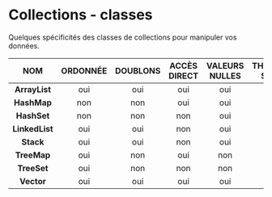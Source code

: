# Collections - classes

Quelques spécificités des classes de collections pour manipuler vos données.

|NOM|ORDONNÉE|DOUBLONS|ACCÈS DIRECT|VALEURS NULLES|THREAD-SAFE|
|:--:|:--:|:--:|:--:|:--:|:--:|
|**ArrayList**|oui|oui|oui|oui|non|
|**HashMap**|non|non|oui|oui|non|
|**HashSet**|non|non|non|oui|non|
|**LinkedList**|oui|oui|non|oui|non|
|**Stack**|oui|oui|non|oui|oui|
|**TreeMap**|oui|non|oui|non|non|
|**TreeSet**|oui|non|non|non|non|
|**Vector**|oui|oui|oui|oui|oui|
